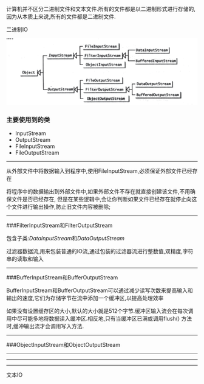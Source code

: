 
计算机并不区分二进制文件和文本文件.所有的文件都是以二进制形式进行存储的,因为从本质上来说,所有的文件都是二进制文件.



二进制IO

![二进制IO的继承管理](../img/figure1.jpg)

### 主要使用到的类
* InputStream
* OutputStream
* FileInputStream
* FileOutputStream

---

从外部文件中将数据输入到程序中,使用FileInputStream,必须保证外部文件已经存在

将程序中的数据输出到外部文件中,如果外部文件不存在就直接创建该文件,不用确保文件是否已经存在,
但是在某些逻辑中,会让你判断如果文件已经存在就停止向这个文件进行输出操作,防止旧文件内容被删除;

---

###FilterInputStream和FilterOutputStream

包含子类:*DataInputStream*和*DataOutputStream*

过滤器数据流,用来包装普通的IO流,通过包装的过滤器流进行整数值,双精度,字符串的读取和输入



---


###BufferInputStream和BufferOutputStream

BufferInputStream和BufferOutputStream可以通过减少读写次数来提高输入和输出的速度,它们为存储字节在流中添加一个缓冲区,以提高处理效率

如果没有设置缓存区的大小,默认的大小就是512个字节.缓冲区输入流会在每次调用中尽可能多地将数据读入缓冲区.相反地,只有当缓冲区已满或调用flush()
方法时,缓冲输出流才会调用写入方法.


---

###ObjectInputStream和ObjectOutputStream










---
---
---


文本IO





